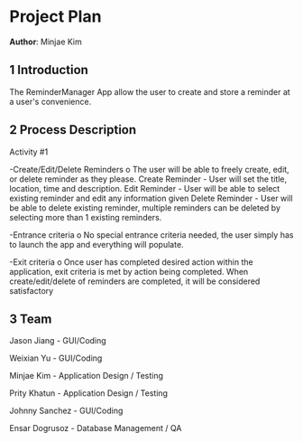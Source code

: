Project Plan
============

**Author**: Minjae Kim

1 Introduction
--------------

The ReminderManager App allow the user to create and store a reminder at
a user's convenience.

2 Process Description
---------------------

Activity \#1

-Create/Edit/Delete Reminders o The user will be able to freely create,
edit, or delete reminder as they please. Create Reminder - User will set
the title, location, time and description. Edit Reminder - User will be
able to select existing reminder and edit any information given Delete
Reminder - User will be able to delete existing reminder, multiple
reminders can be deleted by selecting more than 1 existing reminders.

-Entrance criteria o No special entrance criteria needed, the user
simply has to launch the app and everything will populate.

-Exit criteria o Once user has completed desired action within the
application, exit criteria is met by action being completed. When
create/edit/delete of reminders are completed, it will be considered
satisfactory

3 Team
------

Jason Jiang - GUI/Coding

Weixian Yu - GUI/Coding

Minjae Kim - Application Design / Testing

Prity Khatun - Application Design / Testing

Johnny Sanchez - GUI/Coding

Ensar Dogrusoz - Database Management / QA
